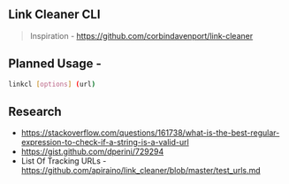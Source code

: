 ## Link Cleaner CLI

> Inspiration - https://github.com/corbindavenport/link-cleaner

## Planned Usage -

```bash
linkcl [options] (url)
```

## Research

- https://stackoverflow.com/questions/161738/what-is-the-best-regular-expression-to-check-if-a-string-is-a-valid-url
- https://gist.github.com/dperini/729294
- List Of Tracking URLs - https://github.com/apiraino/link_cleaner/blob/master/test_urls.md
